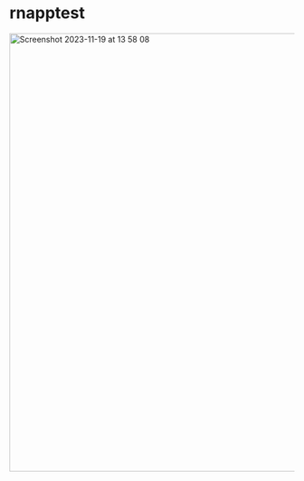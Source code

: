 # rnapptest

<img width="774" alt="Screenshot 2023-11-19 at 13 58 08" src="https://github.com/obayomi96/reactnative-test/assets/43539944/f1a47e3d-a470-4029-bfd0-18203b4ec04c">
